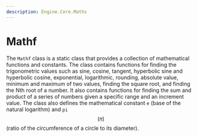 ```yaml
---
description: Engine.Core.Maths
---
```


# Mathf

The `Mathf` class is a static class that provides a collection of mathematical functions and constants. The class contains functions for finding the trigonometric values such as sine, cosine, tangent, hyperbolic sine and hyperbolic cosine, exponential, logarithmic, rounding, absolute value, minimum and maximum of two values, finding the square root, and finding the Nth root of a number. It also contains functions for finding the sum and product of a series of numbers given a specific range and an increment value. The class also defines the mathematical constant `e` (base of the natural logarithm) and `pi` $$(\pi)$$ (ratio of the circumference of a circle to its diameter).
